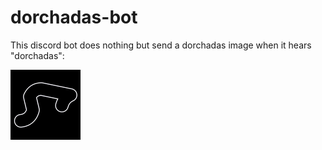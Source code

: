 # dorchadas-bot
This discord bot does nothing but send a dorchadas image when it hears "dorchadas":

![dorchadas](https://github.com/Regraz/dorchadas-bot/blob/main/dorchadas.jpg?raw=true)
